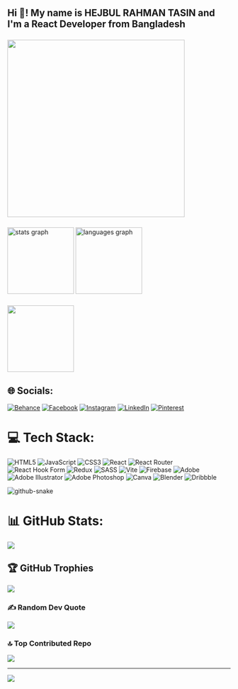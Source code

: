 <h2 align="left">Hi 👋! My name is HEJBUL RAHMAN TASIN and I'm a React Developer from Bangladesh</h2>

###

<div align="left">
  <img height="400" src="https://i.postimg.cc/BQj93wD0/Github-banner.jpg"  />
</div>

###

<div align="left">
  <img src="https://github-readme-stats.vercel.app/api?username=wdhejbul&hide_title=false&hide_rank=false&show_icons=true&include_all_commits=true&count_private=true&disable_animations=false&theme=dracula&locale=en&hide_border=false" height="150" alt="stats graph"  />
  <img src="https://github-readme-stats.vercel.app/api/top-langs?username=wdhejbul&locale=en&hide_title=false&layout=compact&card_width=320&langs_count=5&theme=dracula&hide_border=false" height="150" alt="languages graph"  />
</div>


###

<div align="left">
  <img height="150" src="https://media.giphy.com/media/OLPQ6z2hlHmwFc4Hso/giphy.gif?cid=ecf05e47djgpi4e9y5q0q8c3w1uiat77adyibqggbcm1dj4a&ep=v1_gifs_related&rid=giphy.gif&ct=g"  />
</div>


###


## 🌐 Socials:
[![Behance](https://img.shields.io/badge/Behance-1769ff?logo=behance&logoColor=white)](https://behance.net/wdhejbul) [![Facebook](https://img.shields.io/badge/Facebook-%231877F2.svg?logo=Facebook&logoColor=white)](https://facebook.com/wdtasin) [![Instagram](https://img.shields.io/badge/Instagram-%23E4405F.svg?logo=Instagram&logoColor=white)](https://instagram.com/wdhejbul) [![LinkedIn](https://img.shields.io/badge/LinkedIn-%230077B5.svg?logo=linkedin&logoColor=white)](https://linkedin.com/in/hejbul-rahman-tasin-127350265/) [![Pinterest](https://img.shields.io/badge/Pinterest-%23E60023.svg?logo=Pinterest&logoColor=white)](https://pinterest.com/wdhejbul) 

# 💻 Tech Stack:
![HTML5](https://img.shields.io/badge/html5-%23E34F26.svg?style=for-the-badge&logo=html5&logoColor=white) ![JavaScript](https://img.shields.io/badge/javascript-%23323330.svg?style=for-the-badge&logo=javascript&logoColor=%23F7DF1E) ![CSS3](https://img.shields.io/badge/css3-%231572B6.svg?style=for-the-badge&logo=css3&logoColor=white) ![React](https://img.shields.io/badge/react-%2320232a.svg?style=for-the-badge&logo=react&logoColor=%2361DAFB) ![React Router](https://img.shields.io/badge/React_Router-CA4245?style=for-the-badge&logo=react-router&logoColor=white) ![React Hook Form](https://img.shields.io/badge/React%20Hook%20Form-%23EC5990.svg?style=for-the-badge&logo=reacthookform&logoColor=white) ![Redux](https://img.shields.io/badge/redux-%23593d88.svg?style=for-the-badge&logo=redux&logoColor=white) ![SASS](https://img.shields.io/badge/SASS-hotpink.svg?style=for-the-badge&logo=SASS&logoColor=white) ![Vite](https://img.shields.io/badge/vite-%23646CFF.svg?style=for-the-badge&logo=vite&logoColor=white) ![Firebase](https://img.shields.io/badge/firebase-a08021?style=for-the-badge&logo=firebase&logoColor=ffcd34) ![Adobe](https://img.shields.io/badge/adobe-%23FF0000.svg?style=for-the-badge&logo=adobe&logoColor=white) ![Adobe Illustrator](https://img.shields.io/badge/adobe%20illustrator-%23FF9A00.svg?style=for-the-badge&logo=adobe%20illustrator&logoColor=white) ![Adobe Photoshop](https://img.shields.io/badge/adobe%20photoshop-%2331A8FF.svg?style=for-the-badge&logo=adobe%20photoshop&logoColor=white) ![Canva](https://img.shields.io/badge/Canva-%2300C4CC.svg?style=for-the-badge&logo=Canva&logoColor=white) ![Blender](https://img.shields.io/badge/blender-%23F5792A.svg?style=for-the-badge&logo=blender&logoColor=white) ![Dribbble](https://img.shields.io/badge/Dribbble-EA4C89?style=for-the-badge&logo=dribbble&logoColor=white)

<picture>
  <source media="(prefers-color-scheme: dark)" srcset="https://raw.githubusercontent.com/tobiasmeyhoefer/tobiasmeyhoefer/output/github-snake-dark.svg" />
  <source media="(prefers-color-scheme: light)" srcset="https://raw.githubusercontent.com/tobiasmeyhoefer/tobiasmeyhoefer/output/github-snake.svg" />
  <img alt="github-snake" src="https://raw.githubusercontent.com/tobiasmeyhoefer/tobiasmeyhoefer/output/github-snake.svg" />
</picture>

# 📊 GitHub Stats:

![](https://github-readme-streak-stats.herokuapp.com/?user=wdhejbul&theme=dark&hide_border=false)

## 🏆 GitHub Trophies
![](https://github-profile-trophy.vercel.app/?username=wdhejbul&theme=radical&no-frame=false&no-bg=true&margin-w=4)

### ✍️ Random Dev Quote
![](https://quotes-github-readme.vercel.app/api?type=horizontal&theme=radical)

### 🔝 Top Contributed Repo
![](https://github-contributor-stats.vercel.app/api?username=wdhejbul&limit=5&theme=dark&combine_all_yearly_contributions=true)

---
[![](https://visitcount.itsvg.in/api?id=wdhejbul&icon=0&color=0)](https://visitcount.itsvg.in)

<!-- Proudly created with GPRM ( https://gprm.itsvg.in ) -->

